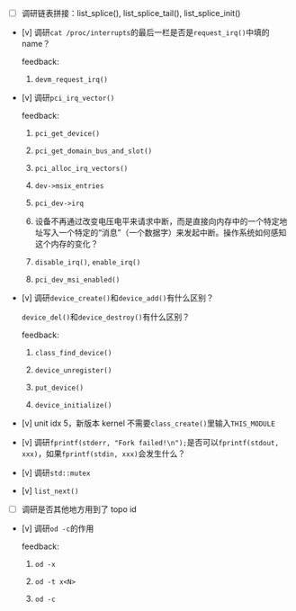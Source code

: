 * [ ] 调研链表拼接：list_splice(), list_splice_tail(), list_splice_init()

* [v] 调研`cat /proc/interrupts`的最后一栏是否是`request_irq()`中填的 name？

    feedback:

    1. `devm_request_irq()`

* [v] 调研`pci_irq_vector()`

    feedback:

    1. `pci_get_device()`

    1. `pci_get_domain_bus_and_slot()`

    1. `pci_alloc_irq_vectors()`

    1. `dev->msix_entries`

    1. `pci_dev->irq`

    1. 设备不再通过改变电压电平来请求中断，而是直接向内存中的一个特定地址写入一个特定的“消息”（一个数据字）来发起中断。操作系统如何感知这个内存的变化？

    1. `disable_irq()`, `enable_irq()`

    1. `pci_dev_msi_enabled()`

* [v] 调研`device_create()`和`device_add()`有什么区别？

    `device_del()`和`device_destroy()`有什么区别？

    feedback:

    1. `class_find_device()`

    1. `device_unregister()`

    1. `put_device()`

    1. `device_initialize()`

* [v] unit idx 5，新版本 kernel 不需要`class_create()`里输入`THIS_MODULE`

* [v] 调研`fprintf(stderr, "Fork failed!\n");`是否可以`fprintf(stdout, xxx)`，如果`fprintf(stdin, xxx)`会发生什么？

* [v] 调研`std::mutex`

* [v] `list_next()`

* [ ] 调研是否其他地方用到了 topo id

* [v] 调研`od -c`的作用

    feedback:

    1. `od -x`

    1. `od -t x<N>`

    1. `od -c`